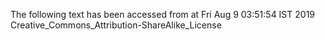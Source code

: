 The following text has been accessed from at Fri Aug 9 03:51:54 IST 2019
Creative_Commons_Attribution-ShareAlike_License
